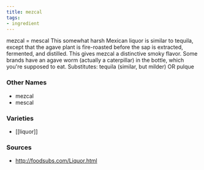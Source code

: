 ```yaml
---
title: mezcal
tags:
- ingredient
---
```

mezcal = mescal This somewhat harsh Mexican liquor is similar to tequila, except that the agave plant is fire-roasted before the sap is extracted, fermented, and distilled. This gives mezcal a distinctive smoky flavor. Some brands have an agave worm (actually a caterpillar) in the bottle, which you're supposed to eat. Substitutes: tequila (similar, but milder) OR pulque

### Other Names

* mezcal
* mescal

### Varieties

* [[liquor]]

### Sources
* http://foodsubs.com/Liquor.html
